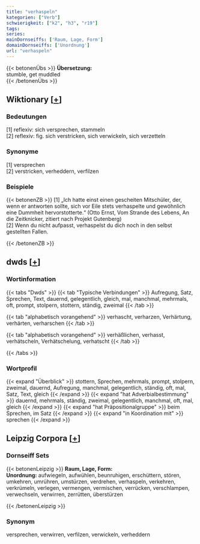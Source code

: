 ```yaml
---
title: "verhaspeln"
kategorien: ["Verb"]
schwierigkeit: ["k2", "h3", "r19"]
tags:
series:
mainDornseiffs: ['Raum, Lage, Form']
domainDornseiffs: ['Unordnung']
url: "verhaspeln"
---
```


{{< betonenÜbs >}}
**Übersetzung:**  
stumble, get muddled  
{{< /betonenÜbs >}}

## Wiktionary [[+](https://de.wiktionary.org/wiki/verhaspeln)]

### Bedeutungen
[1] reflexiv: sich versprechen, stammeln  
[2] reflexiv: fig. sich verstricken, sich verwickeln, sich verzetteln  

### Synonyme
[1] versprechen  
[2] verstricken, verheddern, verfilzen  

### Beispiele
{{< betonenZB >}}
[1] „Ich hatte einst einen gescheiten Mitschüler, der, wenn er antworten sollte, sich vor Eile stets verhaspelte und gewöhnlich eine Dummheit hervorstotterte.“ (Otto Ernst, Vom Strande des Lebens, An die Zeitknicker, zitiert nach Projekt Gutenberg)  
[2] Wenn du nicht aufpasst, verhaspelst du dich noch in den selbst gestellten Fallen.  

{{< /betonenZB >}}


## dwds [[+](https://www.dwds.de/wb/verhaspeln)]

### Wortinformation
{{< tabs "Dwds" >}}
{{< tab "Typische Verbindungen" >}}
Aufregung, Satz, Sprechen, Text, dauernd, gelegentlich, gleich, mal, manchmal, mehrmals, oft, prompt, stolpern, stottern, ständig, zweimal
{{< /tab >}}

{{< tab "alphabetisch vorangehend" >}}
verhascht, verharzen, Verhärtung, verhärten, verharschen
{{< /tab >}}

{{< tab "alphabetisch vorangehend" >}}
verhäßlichen, verhasst, verhätscheln, Verhätschelung, verhatscht
{{< /tab >}}

{{< /tabs >}}

### Wortprofil
{{< expand "Überblick" >}} stottern, Sprechen, mehrmals, prompt, stolpern, zweimal, dauernd, Aufregung, manchmal, gelegentlich, ständig, oft, mal, Satz, Text, gleich {{< /expand >}}
{{< expand "hat Adverbialbestimmung" >}} dauernd, mehrmals, ständig, zweimal, gelegentlich, manchmal, oft, mal, gleich {{< /expand >}}
{{< expand "hat Präpositionalgruppe" >}} beim Sprechen, im Satz {{< /expand >}}
{{< expand "in Koordination mit" >}} sprechen {{< /expand >}}

## Leipzig Corpora [[+](https://corpora.uni-leipzig.de/en/res?word=verhaspeln&corpusId=deu_newscrawl-public_2018)]

### Dornseiff Sets
{{< betonenLeipzig >}}
**Raum, Lage, Form:**  
**Unordnung:** aufwiegeln, aufwühlen, beunruhigen, erschüttern, stören, umkehren, umrühren, umstürzen, verdrehen, verhaspeln, verkehren, verkrümeln, verlegen, vermengen, vermischen, verrücken, verschlampen, verwechseln, verwirren, zerrütten, überstürzen  

{{< /betonenLeipzig >}}

### Synonym
versprechen, verwirren, verfilzen, verwickeln, verheddern

